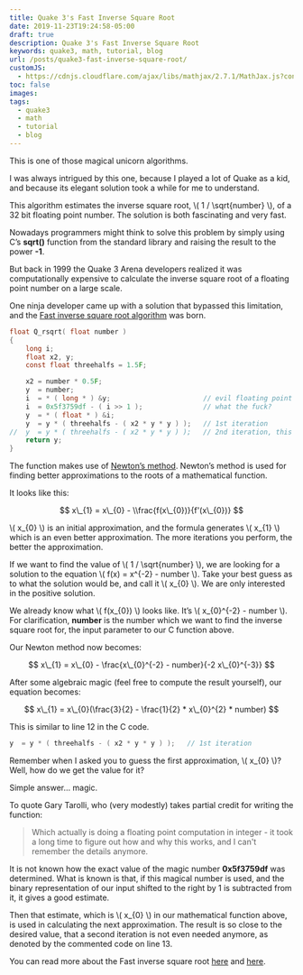 ```yaml
---
title: Quake 3's Fast Inverse Square Root
date: 2019-11-23T19:24:58-05:00
draft: true
description: Quake 3's Fast Inverse Square Root
keywords: quake3, math, tutorial, blog
url: /posts/quake3-fast-inverse-square-root/
customJS:
  - https://cdnjs.cloudflare.com/ajax/libs/mathjax/2.7.1/MathJax.js?config=TeX-AMS-MML_HTMLorMML
toc: false
images:
tags:
  - quake3
  - math
  - tutorial
  - blog
---
```


This is one of those magical unicorn algorithms.

I was always intrigued by this one, because I played a lot of Quake as a kid, and because its elegant solution took a while for me to understand.

This algorithm estimates the inverse square root, \\( 1 / \sqrt{number} \\), of a 32 bit floating point number. The solution is both fascinating and very fast.

Nowadays programmers might think to solve this problem by simply using C’s **sqrt()** function from the standard library and raising the result to the power **-1**.

But back in 1999 the Quake 3 Arena developers realized it was computationally expensive to calculate the inverse square root of a floating point number on a large scale.

One ninja developer came up with a solution that bypassed this limitation, and the [Fast inverse square root algorithm](https://en.wikipedia.org/wiki/Fast_inverse_square_root) was born.

```c
float Q_rsqrt( float number )
{
    long i;
    float x2, y;
    const float threehalfs = 1.5F;

    x2 = number * 0.5F;
    y  = number;
    i  = * ( long * ) &y;                       // evil floating point bit level hacking
    i  = 0x5f3759df - ( i >> 1 );               // what the fuck? 
    y  = * ( float * ) &i;
    y  = y * ( threehalfs - ( x2 * y * y ) );   // 1st iteration
//  y  = y * ( threehalfs - ( x2 * y * y ) );   // 2nd iteration, this can be removed
    return y;
}
```

The function makes use of [Newton’s method](https://en.wikipedia.org/wiki/Newton%27s_method). Newton’s method is used for finding better approximations to the roots of a mathematical function.

It looks like this:

$$ x\_{1} = x\_{0} - \\frac{f(x\_{0})}{f'(x\_{0})} $$

\\( x\_{0} \\) is an initial approximation, and the formula generates \\( x\_{1} \\) which is an even better approximation. The more iterations you perform, the better the approximation.

If we want to find the value of \\( 1 / \sqrt{number} \\), we are looking for a solution to the equation \\( f(x) = x^{-2} - number \\). Take your best guess as to what the solution would be, and call it \\( x\_{0} \\). We are only interested in the positive solution.

We already know what \\( f(x\_{0}) \\) looks like. It’s \\( x\_{0}^{-2} - number \\). For clarification, **number** is the number which we want to find the inverse square root for, the input parameter to our C function above.

Our Newton method now becomes:

$$ x\_{1} = x\_{0} - \frac{x\_{0}^{-2} - number}{-2 x\_{0}^{-3}} $$

After some algebraic magic (feel free to compute the result yourself), our equation becomes:

$$ x\_{1} = x\_{0}(\frac{3}{2} - \frac{1}{2} * x\_{0}^{2} * number) $$

This is similar to line 12 in the C code.

```c
y  = y * ( threehalfs - ( x2 * y * y ) );   // 1st iteration
```

Remember when I asked you to guess the first approximation, \\( x_{0} \\)? Well, how do we get the value for it?

Simple answer… magic.

To quote Gary Tarolli, who (very modestly) takes partial credit for writing the function:

> Which actually is doing a floating point computation in integer - it took a long time to figure out how and why this works, and I can't remember the details anymore.

It is not known how the exact value of the magic number **0x5f3759df** was determined. What is known is that, if this magical number is used, and the binary representation of our input shifted to the right by 1 is subtracted from it, it gives a good estimate.

Then that estimate, which is \\( x_{0} \\) in our mathematical function above, is used in calculating the next approximation. The result is so close to the desired value, that a second iteration is not even needed anymore, as denoted by the commented code on line 13.

You can read more about the Fast inverse square root [here](https://www.beyond3d.com/content/articles/8) and [here](https://www.beyond3d.com/content/articles/15).
